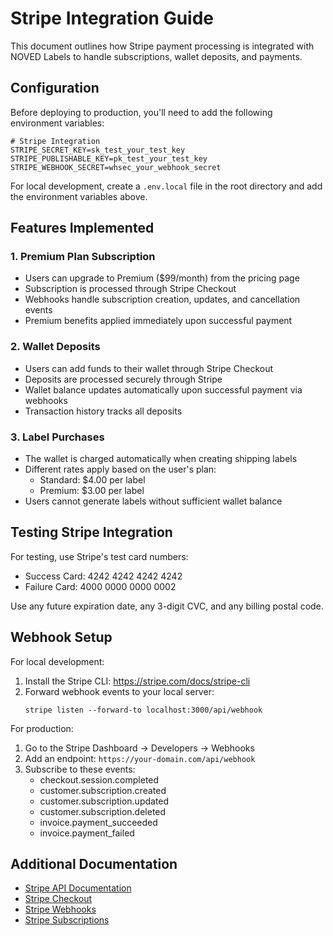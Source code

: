 # Stripe Integration Guide

This document outlines how Stripe payment processing is integrated with NOVED Labels to handle subscriptions, wallet deposits, and payments.

## Configuration

Before deploying to production, you'll need to add the following environment variables:

```
# Stripe Integration
STRIPE_SECRET_KEY=sk_test_your_test_key
STRIPE_PUBLISHABLE_KEY=pk_test_your_test_key
STRIPE_WEBHOOK_SECRET=whsec_your_webhook_secret
```

For local development, create a `.env.local` file in the root directory and add the environment variables above.

## Features Implemented

### 1. Premium Plan Subscription

- Users can upgrade to Premium ($99/month) from the pricing page
- Subscription is processed through Stripe Checkout
- Webhooks handle subscription creation, updates, and cancellation events
- Premium benefits applied immediately upon successful payment

### 2. Wallet Deposits

- Users can add funds to their wallet through Stripe Checkout
- Deposits are processed securely through Stripe
- Wallet balance updates automatically upon successful payment via webhooks
- Transaction history tracks all deposits

### 3. Label Purchases

- The wallet is charged automatically when creating shipping labels
- Different rates apply based on the user's plan:
  - Standard: $4.00 per label
  - Premium: $3.00 per label
- Users cannot generate labels without sufficient wallet balance

## Testing Stripe Integration

For testing, use Stripe's test card numbers:

- Success Card: 4242 4242 4242 4242
- Failure Card: 4000 0000 0000 0002

Use any future expiration date, any 3-digit CVC, and any billing postal code.

## Webhook Setup

For local development:
1. Install the Stripe CLI: https://stripe.com/docs/stripe-cli
2. Forward webhook events to your local server:
   ```
   stripe listen --forward-to localhost:3000/api/webhook
   ```

For production:
1. Go to the Stripe Dashboard → Developers → Webhooks
2. Add an endpoint: `https://your-domain.com/api/webhook`
3. Subscribe to these events:
   - checkout.session.completed
   - customer.subscription.created
   - customer.subscription.updated
   - customer.subscription.deleted
   - invoice.payment_succeeded
   - invoice.payment_failed

## Additional Documentation

- [Stripe API Documentation](https://stripe.com/docs/api)
- [Stripe Checkout](https://stripe.com/docs/payments/checkout)
- [Stripe Webhooks](https://stripe.com/docs/webhooks)
- [Stripe Subscriptions](https://stripe.com/docs/billing/subscriptions/overview) 